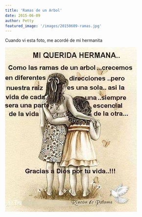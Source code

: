```yaml
---
title: 'Ramas de un Arbol'
date: 2015-06-09 
author: Petty
featured_image: '/images/20150609-ramas.jpg'
---
```



Cuando vi esta foto, me acordé de mi hermanita

![](/images/20150609-ramas.jpg)
